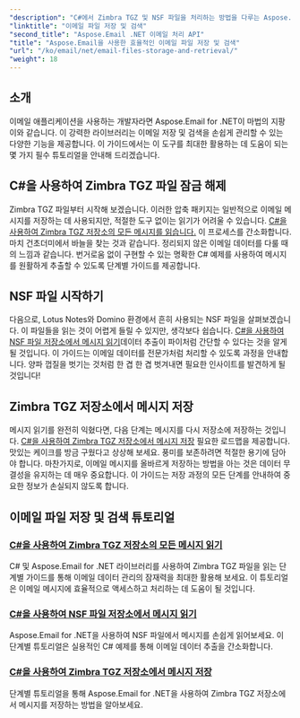 ```yaml
---
"description": "C#에서 Zimbra TGZ 및 NSF 파일을 처리하는 방법을 다루는 Aspose.Email for .NET에 대한 자세한 튜토리얼을 통해 이메일 관리의 비밀을 풀어보세요."
"linktitle": "이메일 파일 저장 및 검색"
"second_title": "Aspose.Email .NET 이메일 처리 API"
"title": "Aspose.Email을 사용한 효율적인 이메일 파일 저장 및 검색"
"url": "/ko/email/net/email-files-storage-and-retrieval/"
"weight": 18
---
```


## 소개

이메일 애플리케이션을 사용하는 개발자라면 Aspose.Email for .NET이 마법의 지팡이와 같습니다. 이 강력한 라이브러리는 이메일 저장 및 검색을 손쉽게 관리할 수 있는 다양한 기능을 제공합니다. 이 가이드에서는 이 도구를 최대한 활용하는 데 도움이 되는 몇 가지 필수 튜토리얼을 안내해 드리겠습니다.

## C#을 사용하여 Zimbra TGZ 파일 잠금 해제
Zimbra TGZ 파일부터 시작해 보겠습니다. 이러한 압축 패키지는 일반적으로 이메일 메시지를 저장하는 데 사용되지만, 적절한 도구 없이는 읽기가 어려울 수 있습니다. [C#을 사용하여 Zimbra TGZ 저장소의 모든 메시지를 읽습니다.](./read-all-messages-from-zimbra-tgz-storage/) 이 프로세스를 간소화합니다. 마치 건초더미에서 바늘을 찾는 것과 같습니다. 정리되지 않은 이메일 데이터를 다룰 때의 느낌과 같습니다. 번거로움 없이 구현할 수 있는 명확한 C# 예제를 사용하여 메시지를 원활하게 추출할 수 있도록 단계별 가이드를 제공합니다. 

## NSF 파일 시작하기
다음으로, Lotus Notes와 Domino 환경에서 흔히 사용되는 NSF 파일을 살펴보겠습니다. 이 파일들을 읽는 것이 어렵게 들릴 수 있지만, 생각보다 쉽습니다. [C#을 사용하여 NSF 파일 저장소에서 메시지 읽기](./read-messages-from-nsf-files-storage/)데이터 추출이 파이처럼 간단할 수 있다는 것을 알게 될 것입니다. 이 가이드는 이메일 데이터를 전문가처럼 처리할 수 있도록 과정을 안내합니다. 양파 껍질을 벗기는 것처럼 한 겹 한 겹 벗겨내면 필요한 인사이트를 발견하게 될 것입니다!

## Zimbra TGZ 저장소에서 메시지 저장
메시지 읽기를 완전히 익혔다면, 다음 단계는 메시지를 다시 저장소에 저장하는 것입니다. [C#을 사용하여 Zimbra TGZ 저장소에서 메시지 저장](./save-messages-from-zimbra-tgz-storage/) 필요한 로드맵을 제공합니다. 맛있는 케이크를 방금 구웠다고 상상해 보세요. 풍미를 보존하려면 적절한 용기에 담아야 합니다. 마찬가지로, 이메일 메시지를 올바르게 저장하는 방법을 아는 것은 데이터 무결성을 유지하는 데 매우 중요합니다. 이 가이드는 저장 과정의 모든 단계를 안내하여 중요한 정보가 손실되지 않도록 합니다.

## 이메일 파일 저장 및 검색 튜토리얼
### [C#을 사용하여 Zimbra TGZ 저장소의 모든 메시지 읽기](./read-all-messages-from-zimbra-tgz-storage/)
C# 및 Aspose.Email for .NET 라이브러리를 사용하여 Zimbra TGZ 파일을 읽는 단계별 가이드를 통해 이메일 데이터 관리의 잠재력을 최대한 활용해 보세요. 이 튜토리얼은 이메일 메시지에 효율적으로 액세스하고 처리하는 데 도움이 될 것입니다.
### [C#을 사용하여 NSF 파일 저장소에서 메시지 읽기](./read-messages-from-nsf-files-storage/)
Aspose.Email for .NET을 사용하여 NSF 파일에서 메시지를 손쉽게 읽어보세요. 이 단계별 튜토리얼은 실용적인 C# 예제를 통해 이메일 데이터 추출을 간소화합니다.
### [C#을 사용하여 Zimbra TGZ 저장소에서 메시지 저장](./save-messages-from-zimbra-tgz-storage/)
단계별 튜토리얼을 통해 Aspose.Email for .NET을 사용하여 Zimbra TGZ 저장소에서 메시지를 저장하는 방법을 알아보세요.